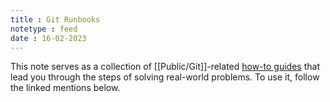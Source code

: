 ```yaml
---
title : Git Runbooks
notetype : feed
date : 16-02-2023
---
```


This note serves as a collection of [[Public/Git]]-related [how-to guides](https://diataxis.fr/how-to-guides/) that lead you through the steps of solving real-world problems. To use it, follow the linked mentions below.
